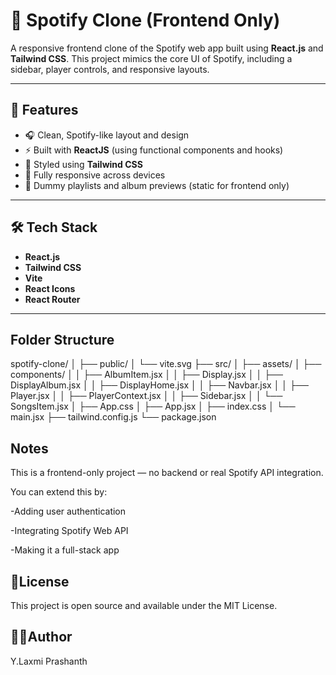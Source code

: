 # 🎵 Spotify Clone (Frontend Only)

A responsive frontend clone of the Spotify web app built using **React.js** and **Tailwind CSS**. This project mimics the core UI of Spotify, including a sidebar, player controls, and responsive layouts.

---

## 🚀 Features

- 🎧 Clean, Spotify-like layout and design
- ⚡ Built with **ReactJS** (using functional components and hooks)
- 💨 Styled using **Tailwind CSS**
- 📱 Fully responsive across devices
- 🎵 Dummy playlists and album previews (static for frontend only)

---

## 🛠️ Tech Stack

- **React.js**
- **Tailwind CSS**
- **Vite** 
- **React Icons**
- **React Router**

---

## Folder Structure

spotify-clone/
│
├── public/
│ └── vite.svg
├── src/
│ ├── assets/
│ ├── components/
│ │ ├── AlbumItem.jsx
│ │ ├── Display.jsx
│ │ ├── DisplayAlbum.jsx
│ │ ├── DisplayHome.jsx
│ │ ├── Navbar.jsx
│ │ ├── Player.jsx
│ │ ├── PlayerContext.jsx
│ │ ├── Sidebar.jsx
│ │ └── SongsItem.jsx
│ ├── App.css
│ ├── App.jsx
│ ├── index.css
│ └── main.jsx
├── tailwind.config.js
└── package.json


## Notes
This is a frontend-only project — no backend or real Spotify API integration.

You can extend this by:

-Adding user authentication

-Integrating Spotify Web API

-Making it a full-stack app

## 📄License
This project is open source and available under the MIT License.

## 🙋‍♂️Author
Y.Laxmi Prashanth




